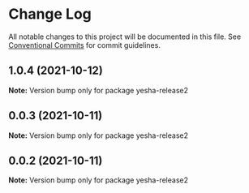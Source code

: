 # Change Log

All notable changes to this project will be documented in this file.
See [Conventional Commits](https://conventionalcommits.org) for commit guidelines.

## 1.0.4 (2021-10-12)

**Note:** Version bump only for package yesha-release2





## 0.0.3 (2021-10-11)

**Note:** Version bump only for package yesha-release2





## 0.0.2 (2021-10-11)

**Note:** Version bump only for package yesha-release2
